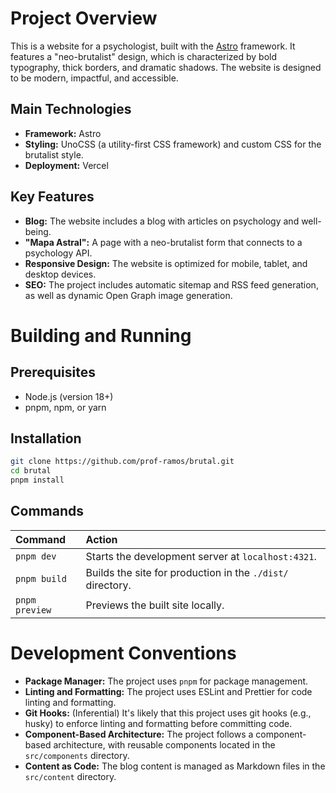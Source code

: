 # Project Overview

This is a website for a psychologist, built with the [Astro](https://astro.build/) framework. It features a "neo-brutalist" design, which is characterized by bold typography, thick borders, and dramatic shadows. The website is designed to be modern, impactful, and accessible.

## Main Technologies

*   **Framework:** Astro
*   **Styling:** UnoCSS (a utility-first CSS framework) and custom CSS for the brutalist style.
*   **Deployment:** Vercel

## Key Features

*   **Blog:** The website includes a blog with articles on psychology and well-being.
*   **"Mapa Astral":** A page with a neo-brutalist form that connects to a psychology API.
*   **Responsive Design:** The website is optimized for mobile, tablet, and desktop devices.
*   **SEO:** The project includes automatic sitemap and RSS feed generation, as well as dynamic Open Graph image generation.

# Building and Running

## Prerequisites

*   Node.js (version 18+)
*   pnpm, npm, or yarn

## Installation

```bash
git clone https://github.com/prof-ramos/brutal.git
cd brutal
pnpm install
```

## Commands

| Command | Action |
| :--- | :--- |
| `pnpm dev` | Starts the development server at `localhost:4321`. |
| `pnpm build` | Builds the site for production in the `./dist/` directory. |
| `pnpm preview` | Previews the built site locally. |

# Development Conventions

*   **Package Manager:** The project uses `pnpm` for package management.
*   **Linting and Formatting:** The project uses ESLint and Prettier for code linting and formatting.
*   **Git Hooks:** (Inferential) It's likely that this project uses git hooks (e.g., husky) to enforce linting and formatting before committing code.
*   **Component-Based Architecture:** The project follows a component-based architecture, with reusable components located in the `src/components` directory.
*   **Content as Code:** The blog content is managed as Markdown files in the `src/content` directory.
